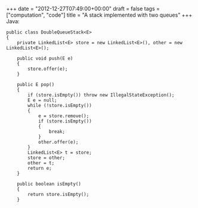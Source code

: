 +++
date = "2012-12-27T07:49:00+00:00"
draft = false
tags = ["computation", "code"]
title = "A stack implemented with two queues"
+++
Java:

    public class DoubleQueueStack<E>
    {
        private LinkedList<E> store = new LinkedList<E>(), other = new LinkedList<E>();

        public void push(E e)
        {
            store.offer(e);
        }

        public E pop()
        {
            if (store.isEmpty()) throw new IllegalStateException();
            E e = null;
            while (!store.isEmpty())
            {
                e = store.remove();
                if (store.isEmpty())
                {
                    break;
                }
                other.offer(e);
            }
            LinkedList<E> t = store;
            store = other;
            other = t;
            return e;
        }

        public boolean isEmpty()
        {
            return store.isEmpty();
        }
